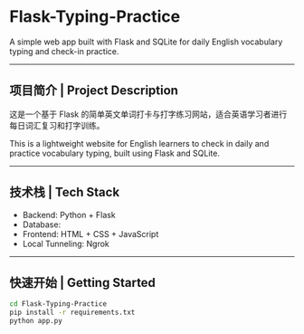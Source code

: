 # Flask-Typing-Practice

A simple web app built with Flask and SQLite for daily English vocabulary typing and check-in practice.

---

##  项目简介 | Project Description

这是一个基于 Flask 的简单英文单词打卡与打字练习网站，适合英语学习者进行每日词汇复习和打字训练。

This is a lightweight website for English learners to check in daily and practice vocabulary typing, built using Flask and SQLite.

---

##  技术栈 | Tech Stack

- Backend: Python + Flask
- Database: 
- Frontend: HTML + CSS + JavaScript
- Local Tunneling: Ngrok

---

##  快速开始 | Getting Started

```bash
cd Flask-Typing-Practice
pip install -r requirements.txt
python app.py
